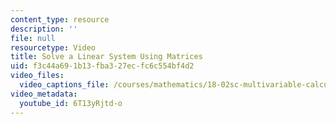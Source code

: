 ```yaml
---
content_type: resource
description: ''
file: null
resourcetype: Video
title: Solve a Linear System Using Matrices
uid: f3c44a69-1b13-fba3-27ec-fc6c554bf4d2
video_files:
  video_captions_file: /courses/mathematics/18-02sc-multivariable-calculus-fall-2010/1.-vectors-and-matrices/part-b-matrices-and-systems-of-equations/session-11-matrix-inverses/solve-a-linear-system-using-matrices/6T13yRjtd-o.vtt
video_metadata:
  youtube_id: 6T13yRjtd-o
---
```

